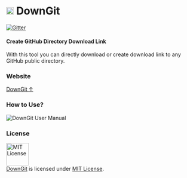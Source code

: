 <h1> <img src="https://github.com/samuelbetio/DownGit/raw/master/res/images/downgit.png" width="20" height=auto /> DownGit </h1>

[![Gitter](https://badges.gitter.im/samuelbetio/DownGit.svg)](https://gitter.im/samuelbetio/DownGit?utm_source=badge&utm_medium=badge&utm_campaign=pr-badge)

#### Create GitHub Directory Download Link

With this tool you can directly download or create download link to any GitHub public directory.

### Website

[DownGit ↑](https://samuelbetio.github.io/DownGit)

### How to Use?

![DownGit User Manual](https://cloud.githubusercontent.com/assets/5456665/17797959/fc7e5dea-65ee-11e6-864e-50190c90389d.gif)

### License
<a rel="license" href="https://opensource.org/licenses/MIT"><img alt="MIT License" src="https://cloud.githubusercontent.com/assets/5456665/18950087/fbe0681a-865f-11e6-9552-e59d038d5913.png" width="60em" height=auto/></a><br/><a href="https://github.com/samuelbetio/DownGit">DownGit</a> is licensed under <a rel="license" href="https://opensource.org/licenses/MIT">MIT License</a>.
